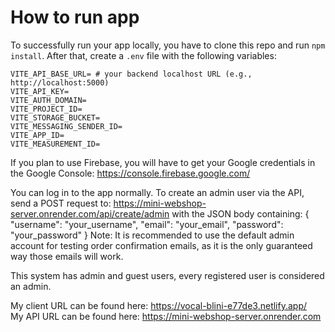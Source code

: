 # How to run app

To successfully run your app locally, you have to clone this repo and run `npm install`. After that, create a `.env` file with the following variables:

```env
VITE_API_BASE_URL= # your backend localhost URL (e.g., http://localhost:5000) 
VITE_API_KEY=
VITE_AUTH_DOMAIN=
VITE_PROJECT_ID=
VITE_STORAGE_BUCKET=
VITE_MESSAGING_SENDER_ID=
VITE_APP_ID=
VITE_MEASUREMENT_ID=
```

If you plan to use Firebase, you will have to get your Google credentials in the Google Console: https://console.firebase.google.com/

You can log in to the app normally.
To create an admin user via the API, send a POST request to: https://mini-webshop-server.onrender.com/api/create/admin
with the JSON body containing:
{
  "username": "your_username",
  "email": "your_email",
  "password": "your_password"
}
Note: It is recommended to use the default admin account for testing order confirmation emails, as it is the only guaranteed way those emails will work.

This system has admin and guest users, every registered user is considered an admin.

My client URL can be found here: https://vocal-blini-e77de3.netlify.app/  
My API URL can be found here: https://mini-webshop-server.onrender.com
